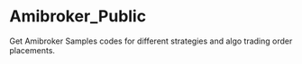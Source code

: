 # Amibroker_Public

Get Amibroker Samples codes for different strategies and algo trading order placements. 
